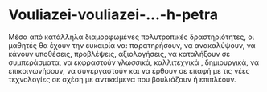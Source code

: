 # Vouliazei-vouliazei-...-h-petra
Μέσα από κατάλληλα διαμορφωμένες πολυτροπικές δραστηριότητες, οι μαθητές θα έχουν την ευκαιρία να: παρατηρήσουν, να ανακαλύψουν, να κάνουν υποθέσεις, προβλέψεις, αξιολογήσεις, να καταλήξουν σε συμπεράσματα, να εκφραστούν γλωσσικά, καλλιτεχνικά , δημιουργικά, να επικοινωνήσουν, να συνεργαστούν  και να έρθουν σε επαφή με τις νέες τεχνολογίες σε σχέση με αντικείμενα που βουλιάζουν ή επιπλέουν.
